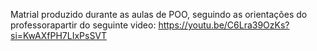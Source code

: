 Matrial produzido durante as aulas de POO, seguindo as orientações do professorapartir do seguinte video:
https://youtu.be/C6Lra39OzKs?si=KwAXfPH7LIxPsSVT
